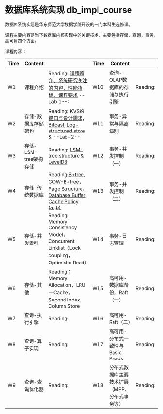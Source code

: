 # 数据库系统实现 db_impl_course

数据库系统实现是华东师范大学数据学院开设的一门本科生选修课。

课程主要内容是当下数据库内核实现中的关键技术，主要包括存储，查询，事务，高可用四个方面。


课程内容：

| Time | Content| |Time|Content| |
|------|-------|------|------|------|------|
|W1| 课程介绍|Reading: [课程简介、系统研究关注的内容、性能指标、课程要求](https://github.com/dase314/dase314.github.io/blob/main/files/W1-Intro.pptx) --Lab 1--:  |W10| 查询-OLAP数据库的存储与执行引擎 | Reading:|
|W2|存储-数据库存储架构|Reading: [KVS的接口与设计需求](https://github.com/dase314/dase314.github.io/blob/main/files/W2-KVS%E6%8E%A5%E5%8F%A3.pptx)， [Bitcast](https://github.com/dase314/dase314.github.io/blob/main/files/W2-Bitcast.pptx), [Log-structured store](http://blog.notdot.net/2009/12/Damn-Cool-Algorithms-Log-structured-storage) &  --Lab-2--: |W11| 事务-异常与隔离级别|Reading:|
|W3|存储-LSM-tree架构存储|Reading: [LSM-tree structure & LevelDB](https://github.com/dase314/dase314.github.io/blob/main/files/W2-LSM-tree.pptx) |W12| 事务-并发控制（一）|Reading:|
|W4|存储-传统数据库|Reading:[B+tree](https://www.geeksforgeeks.org/introduction-of-b-tree/?ref=lbp),  [COW-B+tree](http://www.bzero.se/ldapd/btree.html)，[Page Structure，Database Buffer](), [Cache Policy (a,](https://www.geeksforgeeks.org/page-replacement-algorithms-in-operating-systems/)[,b)](http://www.mathcs.emory.edu/~cheung/Courses/355/Syllabus/9-virtual-mem/SC-replace.html) |W13| 事务-并发控制（二）|Reading:|
|W5|存储-并发索引|Reading: Memory Consistency Model，Concurrent Linklist（Lock coupling，Optimistic Read）|W14| 事务-日志管理|Reading:|
|W6|存储-其他 |Reading：Memory Allocation，LRU—Cache，Second Index， Column Store|W15|高可用-数据库备份，Raft（一）|Reading:|
|W7|查询-执行引擎|Reading:|W16|高可用-Raft（二）|Reading:|
|W8|查询-算子实现|Reading:|W17|高可用-分布式一致性与Basic Paxos|Reading:|
|W9|查询-查询优化器|Reading:|W18|分布式数据库主要技术扩展（MPP、分布式事务等）|Reading:|
